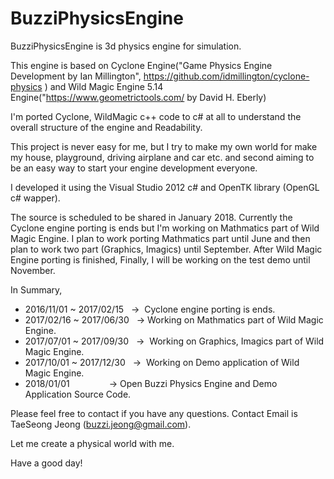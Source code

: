 # BuzziPhysicsEngine
BuzziPhysicsEngine is 3d physics engine for simulation.

This engine is based on Cyclone Engine("Game Physics Engine Development by Ian Millington", https://github.com/idmillington/cyclone-physics ) and Wild Magic Engine 5.14 Engine("https://www.geometrictools.com/ by David H. Eberly)

I'm ported Cyclone, WildMagic c++ code to c# at all to understand the overall structure of the engine and Readability.

This project is never easy for me, but I try to make my own world for make my house, playground, driving airplane and car etc.
and second aiming to be an easy way to start your engine development everyone.

I developed it using the Visual Studio 2012 c# and OpenTK library (OpenGL c# wapper).

The source is scheduled to be shared in January 2018.
Currently the Cyclone engine porting is ends but I'm working on Mathmatics part of Wild Magic Engine.
I plan to work porting Mathmatics part until June and then plan to work two part (Graphics, Imagics) until September.
After Wild Magic Engine porting is finished, Finally, I will be working on the test demo until November.

In Summary, 
- 2016/11/01 ~ 2017/02/15   →  Cyclone engine porting is ends. 
- 2017/02/16 ~ 2017/06/30   →  Working on Mathmatics part of Wild Magic Engine. 
- 2017/07/01 ~ 2017/09/30   →  Working on Graphics, Imagics part of Wild Magic Engine. 
- 2017/10/01 ~ 2017/12/30   →  Working on Demo application of Wild Magic Engine. 
- 2018/01/01                        →  Open Buzzi Physics Engine and Demo Application Source Code.


Please feel free to contact if you have any questions.
Contact Email is TaeSeong Jeong (<buzzi.jeong@gmail.com>).

Let me create a physical world with me.

Have a good day!
